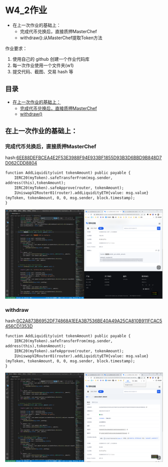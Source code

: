 # W4_2作业
* 在上一次作业的基础上：
   * 完成代币兑换后，直接质押MasterChef
   * withdraw():从MasterChef提取Token方法

作业要求：
1. 使用自己的 github 创建一个作业代码库
2. 每一次作业使用一个文件夹(w1) 
3. 提交代码、截图、交易 hash 等

## 目录
* [在上一次作业的基础上：](#在上一次作业的基础上：) 
    * [完成代币兑换后，直接质押MasterChef](#完成代币兑换后，直接质押MasterChef) 
    * [withdraw()](#withdraw()) 

## 在上一次作业的基础上：
### 完成代币兑换后，直接质押MasterChef
hash:[6EE88DEFBCEA4E2F53E3988F94E933BF1855D93B3D6BBD9B848D7D062CDD8804](https://www.oklink.com/zh-cn/oec-test/tx/6EE88DEFBCEA4E2F53E3988F94E933BF1855D93B3D6BBD9B848D7D062CDD8804)
```solidity
function AddLiquidity(uint tokenAmount) public payable {
    IERC20(myToken).safeTransferFrom(msg.sender, address(this),tokenAmount);
    IERC20(myToken).safeApprove(router, tokenAmount);
    IUniswapV2Router01(router).addLiquidityETH{value: msg.value}(myToken, tokenAmount, 0, 0, msg.sender, block.timestamp);
}
```  
![MasterChef](/W4-2/DATA/picture/MasterChef.png)  

### withdraw
hash:[0C2A873B6952DF74868A1EEA3B7536BE40A49A25CA810B911FCAC5456CD1353D](https://www.oklink.com/zh-cn/oec-test/tx/0C2A873B6952DF74868A1EEA3B7536BE40A49A25CA810B911FCAC5456CD1353D)  
```solidity
function AddLiquidity(uint tokenAmount) public payable {
    IERC20(myToken).safeTransferFrom(msg.sender, address(this),tokenAmount);
    IERC20(myToken).safeApprove(router, tokenAmount);
    IUniswapV2Router01(router).addLiquidityETH{value: msg.value}(myToken, tokenAmount, 0, 0, msg.sender, block.timestamp);
}
```
![withdraw](/W4-2/DATA/picture/withdraw.png)  